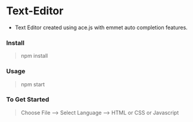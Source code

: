 # Text-Editor
- Text Editor created using ace.js with emmet auto completion features.

### Install
> npm install

### Usage
> npm start

### To Get Started
> Choose File --> Select Language --> HTML or CSS or Javascript
